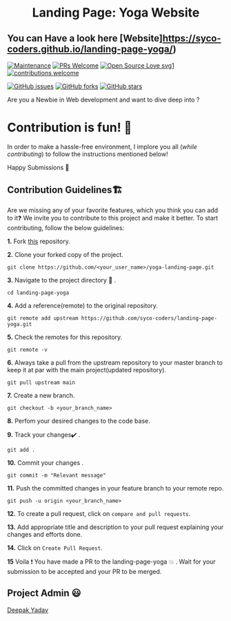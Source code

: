 <h1 align="center">Landing Page: Yoga Website</h1>

## You can Have a look here [Website]https://syco-coders.github.io/landing-page-yoga/)

[![Maintenance](https://img.shields.io/badge/Maintained%3F-yes-green.svg)](https://GitHub.com/Naereen/StrapDown.js/graphs/commit-activity)
[![PRs Welcome](https://img.shields.io/badge/PRs-welcome-brightgreen.svg?style=flat-square)](http://makeapullrequest.com)
[![Open Source Love svg1](https://badges.frapsoft.com/os/v1/open-source.svg?v=103)](https://github.com/ellerbrock/open-source-badges/)
[![contributions welcome](https://img.shields.io/badge/contributions-welcome-brightgreen.svg?style=flat)](https://github.com/dwyl/esta/issues)

[![GitHub issues](https://img.shields.io/github/issues/syco-coders/landing-page-yoga)](https://github.com/syco-coders/landing-page-yoga/issues)
[![GitHub forks](https://img.shields.io/github/forks/syco-coders/landing-page-yoga)](https://github.com/syco-coders/landing-page-yoga/network)
[![GitHub stars](https://img.shields.io/github/stars/syco-coders/landing-page-yoga)](https://github.com/deepakydv9315/syco-coders/landing-page-yoga/stargazers)

Are you a Newbie in Web development and want to dive deep into ?

# Contribution is fun! :green_heart:

In order to make a hassle-free environment, I implore you all (_while contributing_) to follow the instructions mentioned below!

Happy Submissions :slightly_smiling_face:

## Contribution Guidelines🏗

Are we missing any of your favorite features, which you think you can add to it❓ We invite you to contribute to this project and make it better. 
To start contributing, follow the below guidelines: 

**1.**  Fork [this](https://github.com/syco-coders/landing-page-yoga) repository.

**2.**  Clone your forked copy of the project.

```
git clone https://github.com/<your_user_name>/yoga-landing-page.git
```

**3.** Navigate to the project directory :file_folder: .

```
cd landing-page-yoga
```

**4.** Add a reference(remote) to the original repository.

```
git remote add upstream https://github.com/syco-coders/landing-page-yoga.git 
```

**5.** Check the remotes for this repository.

```
git remote -v
```

**6.** Always take a pull from the upstream repository to your master branch to keep it at par with the main project(updated repository).

```
git pull upstream main
```

**7.** Create a new branch.

```
git checkout -b <your_branch_name>
```

**8.** Perfom your desired changes to the code base.

**9.** Track your changes:heavy_check_mark: .

```
git add . 
```

**10.** Commit your changes .

```
git commit -m "Relevant message"
```

**11.** Push the committed changes in your feature branch to your remote repo.

```
git push -u origin <your_branch_name>
```

**12.** To create a pull request, click on `compare and pull requests`.

**13.** Add appropriate title and description to your pull request explaining your changes and efforts done.

**14.** Click on `Create Pull Request`.


**15** Voila :exclamation: You have made a PR to the landing-page-yoga :boom: . Wait for your submission to be accepted and your PR to be merged.



## Project Admin 😃
[Deepak Yadav](https://www.instagram.com/syco_coders/)
